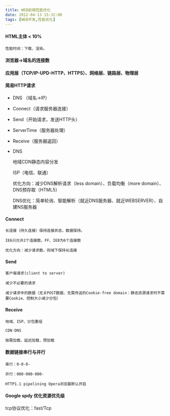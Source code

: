```yaml
---
title: WEB前端性能优化
date: 2012-04-13 15:32:00
tags: [WEB开发,性能优化]
---
```


#### HTML主体  < 10%

    性能时间：下载、渲染。



#### 浏览器->域名的连接数



#### 应用层（TCP/IP-UPD-HTTP、HTTPS）、网络层、链路层、物理层



#### 简易HTTP请求

- DNS （域名->IP）
- Connect（请求服务器连接）
- Send（开始请求，发送HTTP头）
- ServerTime（服务器处理）
- Receive（服务器返回）
- DNS

    地域CDN静态内容分发

    ISP（电信、联通）

    优化方向：减少DNS解析请求（less domain）、负载均衡（more domain）、DNS预存取（HTML5）

    DNS优化：简单轮询、智能解析（就近DNS服务器、就近WEBSERVER）、自建NS服务器



####  Connect

    长连接（持久连接）保持连接状态，数据保持。

    IE6只允许2个连接数，FF、IE8为6个连接数

    优化方向：减少请求数，同域下保持长连接



#### Send

    客户端请求(client to server)

    减少不必要的请求

    减少请求中的数据（无关POST数据、无需传送的Cookie-free domain：静态资源请求时不需要Cookie、控制大小减少分包）



#### Receive

    地域、ISP、分包重组

    CDN-DNS

    按需加载，延迟加载，预加载



#### 数据链接串行与并行

    串行：0-0-0-

    并行：000-000-000-

    HTTP1.1 pipelining Opera浏览器默认开启



####  Google spdy 优化资源优先级

tcp协议优化：fast/Tcp
